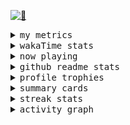 [![🐙](https://hits.seeyoufarm.com/api/count/incr/badge.svg?url=https%3A%2F%2Fgithub.com%2Fktnkk%2Fhit-counter&count_bg=%23070707&title_bg=%23070707&icon=&icon_color=%23E7E7E7&title=visitors&edge_flat=true)](https://hits.seeyoufarm.com)

<details>
  <summary> <samp>my metrics</samp></summary>
  
  <br>
  
 ![🐳](https://github.com/kkhys/kkhys/blob/main/github-metrics.svg)
  
  ***
</details>

<details>
  <summary> <samp>wakaTime stats</samp></summary>
  
  <br>
  
<!--START_SECTION:waka-->
**🐱 My GitHub Data** 

> 📦 5.1 MB Used in GitHub's Storage 
 > 
> 💼 Opted to Hire
 > 
> 📜 9 Public Repositories 
 > 
> 🔑 23 Private Repositories 
 > 
**I'm a Night 🦉** 

```text
🌞 Morning                10475 commits       ███████░░░░░░░░░░░░░░░░░░   27.14 % 
🌆 Daytime                8462 commits        █████░░░░░░░░░░░░░░░░░░░░   21.93 % 
🌃 Evening                16769 commits       ███████████░░░░░░░░░░░░░░   43.45 % 
🌙 Night                  2889 commits        ██░░░░░░░░░░░░░░░░░░░░░░░   07.49 % 
```
📅 **I'm Most Productive on Sunday** 

```text
Monday                   4463 commits        ███░░░░░░░░░░░░░░░░░░░░░░   11.56 % 
Tuesday                  5162 commits        ███░░░░░░░░░░░░░░░░░░░░░░   13.37 % 
Wednesday                5201 commits        ███░░░░░░░░░░░░░░░░░░░░░░   13.48 % 
Thursday                 5285 commits        ███░░░░░░░░░░░░░░░░░░░░░░   13.69 % 
Friday                   5386 commits        ███░░░░░░░░░░░░░░░░░░░░░░   13.96 % 
Saturday                 6027 commits        ████░░░░░░░░░░░░░░░░░░░░░   15.62 % 
Sunday                   7071 commits        █████░░░░░░░░░░░░░░░░░░░░   18.32 % 
```


📊 **This Week I Spent My Time On** 

```text
🕑︎ Time Zone: Asia/Tokyo

💬 Programming Languages: 
Other                    48 hrs 23 mins      █████████████████░░░░░░░░   66.14 % 
MDX                      6 hrs 57 mins       ██░░░░░░░░░░░░░░░░░░░░░░░   09.50 % 
CSS                      5 hrs 28 mins       ██░░░░░░░░░░░░░░░░░░░░░░░   07.47 % 
TypeScript               3 hrs 51 mins       █░░░░░░░░░░░░░░░░░░░░░░░░   05.26 % 
HTML                     3 hrs 12 mins       █░░░░░░░░░░░░░░░░░░░░░░░░   04.38 % 

🔥 Editors: 
Chrome                   48 hrs 52 mins      █████████████████░░░░░░░░   66.80 % 
IntelliJ IDEA            11 hrs 21 mins      ████░░░░░░░░░░░░░░░░░░░░░   15.53 % 
WebStorm                 11 hrs 19 mins      ████░░░░░░░░░░░░░░░░░░░░░   15.48 % 
Intellijidea             1 hr 23 mins        ░░░░░░░░░░░░░░░░░░░░░░░░░   01.89 % 
DataGrip                 13 mins             ░░░░░░░░░░░░░░░░░░░░░░░░░   00.30 % 

💻 Operating System: 
Mac                      73 hrs 10 mins      █████████████████████████   100.00 % 
```


 Last Updated on 2024/08/01 18:45:38 UTC
<!--END_SECTION:waka-->
  
  ***
</details>


<details>
  <summary> <samp>now playing</samp></summary>
  
  <br>
 
 [![🐟](https://spotify-github-profile.vercel.app/api/view?uid=31ryofms4dnv7mrohhepo4c4zgqu&cover_image=true&theme=default&show_offline=false&background_color=121212&bar_color=53b14f&bar_color_cover=false)](https://open.spotify.com/user/31ryofms4dnv7mrohhepo4c4zgqu)
  
  ***
</details>

<details>
  <summary> <samp>github readme stats</samp></summary>
  
  <br>
  
 <p align="left"> 
  <img alt="🐠" src="https://github-readme-stats.vercel.app/api?username=kkhys&count_private=true&show_icons=true&theme=dark&include_all_commits=true" />
  <img alt="🐟" src="https://github-readme-stats.vercel.app/api/top-langs/?username=kkhys&layout=compact&theme=dark&langs_count=10&hide=HTML,CSS,SCSS" />
</p>
  
  ***
</details>

<details>
  <summary> <samp>profile trophies</samp></summary>
  
  <br>
  
  [![🐬](https://github-profile-trophy.vercel.app/?username=kkhys&rank=SECRET,SSS,SS,S,AAA,AA,A&theme=darkhub&row=1&margin-w=10&no-bg=true)](https://github.com/ryo-ma/github-profile-trophy)
  
  ***
</details>

<details>
  <summary> <samp>summary cards</samp></summary>
  
  <br>
  
  ![🐋](https://github-profile-summary-cards.vercel.app/api/cards/profile-details?username=kkhys&theme=github_dark)
  ![🦑](https://github-profile-summary-cards.vercel.app/api/cards/repos-per-language?username=kkhys&theme=github_dark)
  ![🦭](https://github-profile-summary-cards.vercel.app/api/cards/most-commit-language?username=kkhys&theme=github_dark)
  ![🦀](https://github-profile-summary-cards.vercel.app/api/cards/stats?username=kkhys&theme=github_dark)
  ![🦈](https://github-profile-summary-cards.vercel.app/api/cards/productive-time?username=kkhys&theme=github_dark)
  
  ***
</details>

<details>
  <summary> <samp>streak stats</samp></summary>
  
  <br>
  
  [![🐠](http://github-readme-streak-stats.herokuapp.com?user=kkhys&theme=dark)](https://git.io/streak-stats)
  
  ***
</details>

<details>
  <summary> <samp>activity graph</samp></summary>
  
  <br>
  
  [![🐡](https://github-readme-activity-graph.vercel.app/graph?username=kkhys&theme=xcode)](https://github.com/ashutosh00710/github-readme-activity-graph)
  
  ***
</details>
